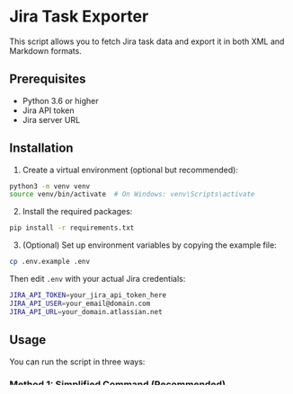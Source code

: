 # Jira Task Exporter

This script allows you to fetch Jira task data and export it in both XML and Markdown formats.

## Prerequisites

- Python 3.6 or higher
- Jira API token
- Jira server URL

## Installation

1. Create a virtual environment (optional but recommended):

```bash
python3 -m venv venv
source venv/bin/activate  # On Windows: venv\Scripts\activate
```

2. Install the required packages:

```bash
pip install -r requirements.txt
```

3. (Optional) Set up environment variables by copying the example file:

```bash
cp .env.example .env
```

Then edit `.env` with your actual Jira credentials:

```bash
JIRA_API_TOKEN=your_jira_api_token_here
JIRA_API_USER=your_email@domain.com
JIRA_API_URL=your_domain.atlassian.net
```

## Usage

You can run the script in three ways:

### Method 1: Simplified Command (Recommended)

When you have a `.env` file configured, you can use the simplified syntax:

```bash
python jira_exporter.py <issue_key(s)> [format]
```

### Method 2: Command Line Arguments

```bash
python jira_exporter.py <jira_token> <jira_server> <issue_key(s)> [format]
```

### Method 3: Environment Variable Placeholders

```bash
python jira_exporter.py ":" "" <issue_key(s)> [format]
```

When using `":"` as the token and `""` as the server, the script will use the values from your `.env` file.

### Single Issue Export

```bash
# Simplified with .env file
python jira_exporter.py "SRD-1003" json

# Full command line arguments
python jira_exporter.py "your-token" "https://your-domain.atlassian.net" "PROJECT-123" json
```

### Multiple Issues Export

```bash
# Simplified with .env file
python jira_exporter.py "SRD-1003,SRD-1002,SV3-1" json

# Full command line arguments
python jira_exporter.py "your-token" "https://your-domain.atlassian.net" "PROJECT-123,PROJECT-124,PROJECT-125" json
```

The format parameter is optional and can be:

- xml (default): XML format
- json: JSON format
- markdown: Markdown format
- raw: Raw Jira API response

### Output Files

For single issues, the script creates: `<issue_key>_export.<extension>`

For multiple issues, the script creates separate files for each issue:

- `PROJECT-123_export.json`
- `PROJECT-124_export.json`
- `PROJECT-125_export.json`

The extension matches the chosen format:

- .xml for XML format
- .json for JSON format
- .md for Markdown format
- .txt for raw format

## Features

- Export in multiple formats: XML, JSON, Markdown, and raw Jira API response
- Comprehensive issue data export including:
  - Basic fields (key, summary, description, etc.)
  - Status, priority, and dates
  - Assignee and reporter information
  - Labels and components
  - Comments with author and timestamps
  - Web links with relationships
- Rich relationship support:
  - Direct subtasks
  - Epic/Story relationships
  - Issue links (both inward and outward)
  - Relationship type preservation

## Output Formats

### XML

The XML output includes comprehensive issue data with structured fields:

- Basic information (key, summary, description)
- Status, priority, and dates
- People (assignee, reporter)
- Labels and components
- Comments with full history
- Web links
- Related issues (subtasks, epics, linked issues)

### JSON

Similar to XML but in JSON format, making it easy to parse and process programmatically.

### Markdown

The Markdown output is formatted with clear sections for:

- Issue title and key
- Issue details (type, status, priority)
- People (assignee, reporter)
- Dates (created, updated)
- Labels and components
- Description
- Comments with author and timestamp
- Related links
- Related issues grouped by relationship type (subtasks, epics, etc.)
